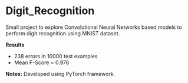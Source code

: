 # Digit_Recognition

Small project to explore Convolutional Neural Networks based models to perform digit recognition using MNIST dataset.

**Results**
* 238 errors in 10000 test examples
* Mean F-Score = 0.976

**Notes:** Developed using PyTorch framework.
